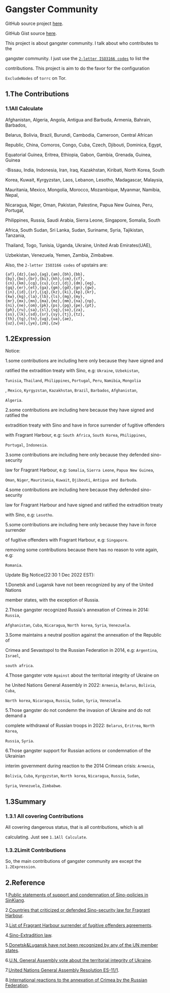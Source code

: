 # Gangster Community

GitHub source project [here](https://github.com/SofijaErkin/gangster-community).

GitHub Gist source [here](https://gist.github.com/SofijaErkin/802aa2b9a8f11dfdea8cb719e81405f0#gangster-community).

This project is about gangster community. I talk about who contributes to the

gangster community. I just use the [`2-letter ISO3166 codes`](https://en.wikipedia.org/wiki/ISO_3166-1_alpha-2) to list the

contributions. This project is aim to do the favor for the configuration

`ExcludeNodes` of `torrc` on Tor.

## 1.The Contributions

### 1.1All Calculate

Afghanistan, Algeria, Angola, Antigua and Barbuda, Armenia, Bahrain, Barbados,

Belarus, Bolivia, Brazil, Burundi, Cambodia, Cameroon, Central African

Republic, China, Comoros, Congo, Cuba, Czech, Djibouti, Dominica, Egypt,

Equatorial Guinea, Eritrea, Ethiopia, Gabon, Gambia, Grenada, Guinea, Guinea

-Bissau, India, Indonesia, Iran, Iraq, Kazakhstan, Kiribati, North Korea, South

Korea, Kuwait, Kyrgyzstan, Laos, Lebanon, Lesotho, Madagascar, Malaysia,

Mauritania, Mexico, Mongolia, Morocco, Mozambique, Myanmar, Namibia, Nepal,

Nicaragua, Niger, Oman, Pakistan, Palestine, Papua New Guinea, Peru, Portugal,

Philippines, Russia, Saudi Arabia, Sierra Leone, Singapore, Somalia, South

Africa, South Sudan, Sri Lanka, Sudan, Suriname, Syria, Tajikistan, Tanzania,

Thailand, Togo, Tunisia, Uganda, Ukraine, United Arab Emirates(UAE),

Uzbekistan, Venezuela, Yemen, Zambia, Zimbabwe.

Also, the `2-letter ISO3166 codes` of upstairs are:

    {af},{dz},{ao},{ag},{am},{bh},{bb},
    {by},{bo},{br},{bi},{kh},{cm},{cf},
    {cn},{km},{cg},{cu},{cz},{dj},{dm},{eg},
    {gq},{er},{et},{ga},{gm},{gd},{gn},{gw},
    {in},{id},{ir},{iq},{kz},{ki},{kp},{kr},
    {kw},{kg},{la},{lb},{ls},{mg},{my},
    {mr},{mx},{mn},{ma},{mz},{mm},{na},{np},
    {ni},{ne},{om},{pk},{ps},{pg},{pe},{pt},
    {ph},{ru},{sa},{sl},{sg},{so},{za},
    {ss},{lk},{sd},{sr},{sy},{tj},{tz},
    {th},{tg},{tn},{ug},{ua},{ae},
    {uz},{ve},{ye},{zm},{zw} 

## 1.2Expression

Notice:

1.some contributions are including here only because they have signed and

ratified the extradition treaty with Sino, e.g: `Ukraine`, `Uzbekistan`,

`Tunisia`, `Thailand`, `Philippines`, `Portugal`, `Peru`, `Namibia`, `Mongolia`

, `Mexico`, `Kyrgyzstan`, `Kazakhstan`, `Brazil`, `Barbados`, `Afghanistan`,

`Algeria`.

2.some contributions are including here because they have signed and ratified the

extradition treaty with Sino and have in force surrender of fugitive offenders

with Fragrant Harbour, e.g: `South Africa`, `South Korea`, `Philippines`,

`Portugal`, `Indonesia`.

3.some contributions are including here only because they defended sino-security

law for Fragrant Harbour, e.g: `Somalia`, `Sierra Leone`, `Papua New Guinea`,

`Oman`, `Niger`, `Mauritania`, `Kuwait`, `Djibouti`, `Antigua and Barbuda`.

4.some contributions are including here because they defended sino-security

law for Fragrant Harbour and have signed and ratified the extradition treaty

with Sino, e.g: `Lesotho`.

5.some contributions are including here only because they have in force surrender

of fugitive offenders with Fragrant Harbour, e.g: `Singapore`.

removing some contributions because there has no reason to vote again, e.g:

`Romania`.

Update Big Notice(22:30 1 Dec 2022 EST):

1.Donetsk and Lugansk have not been recognized by any of the United Nations

member states, with the exception of Russia.

2.Those gangster recognized Russia's annexation of Crimea in 2014: `Russia`,

`Afghanistan`, `Cuba`, `Nicaragua`, `North korea`, `Syria`, `Venezuela`.

3.Some maintains a neutral position against the annexation of the Republic of

Crimea and Sevastopol to the Russian Federation in 2014, e.g: `Argentina`, `Israel`,

`south africa`.

4.Those gangster vote `Against` about the territorial integrity of Ukraine on

he United Nations General Assembly in 2022: `Armenia`, `Belarus`, `Bolivia`, `Cuba`,

`North korea`, `Nicaragua`, `Russia`, `Sudan`, `Syria`, `Venezuela`.

5.Those gangster do not condemn the invasion of Ukraine and do not demand a

complete withdrawal of Russian troops in 2022: `Belarus`, `Eritrea`, `North Korea`,

`Russia`, `Syria`.

6.Those gangster support for Russian actions or condemnation of the Ukrainian

interim government during reaction to the 2014 Crimean crisis: `Armenia`,

`Bolivia`, `Cuba`, `Kyrgyzstan`, `North korea`, `Nicaragua`, `Russia`, `Sudan`,

`Syria`, `Venezuela`, `Zimbabwe`.

## 1.3Summary

### 1.3.1 All covering Contributions

All covering dangerous status, that is all contributions, which is all

calculating. Just see `1.1All Calculate`.

### 1.3.2Limit Contributions

So, the main contributions of gangster community are except the `1.2Expression`.

## 2.Reference

1.[Public statements of support and condemnation of Sino-policies in SinKiang](https://es.wikipedia.org/wiki/Campos_de_internamiento_de_Sinkiang).

2.[Countries that criticized or defended Sino-security law for Fragrant Harbour](https://www.axios.com/2020/07/02/countries-supporting-china-hong-kong-law).

3.[List of Fragrant Harbour surrender of fugitive offenders agreements](https://en.wikipedia.org/wiki/List_of_Hong_Kong_surrender_of_fugitive_offenders_agreements).

4.[Sino-Extradition law](https://en.wikipedia.org/wiki/Extradition_law_in_China).

5.[Donetsk&Lugansk have not been recognized by any of the UN member states](https://ja.wikipedia.org/wiki/%E3%82%A6%E3%82%AF%E3%83%A9%E3%82%A4%E3%83%8A%E7%B4%9B%E4%BA%89_(2014%E5%B9%B4-)).

6.[U.N. General Assembly vote about the territorial integrity of Ukraine](https://digitallibrary.un.org/record/767565).

7.[United Nations General Assembly Resolution ES-11/1](https://en.wikipedia.org/wiki/United_Nations_General_Assembly_Resolution_ES-11/1).

8.[International reactions to the annexation of Crimea by the Russian Federation](https://en.wikipedia.org/wiki/International_reactions_to_the_annexation_of_Crimea_by_the_Russian_Federation).
